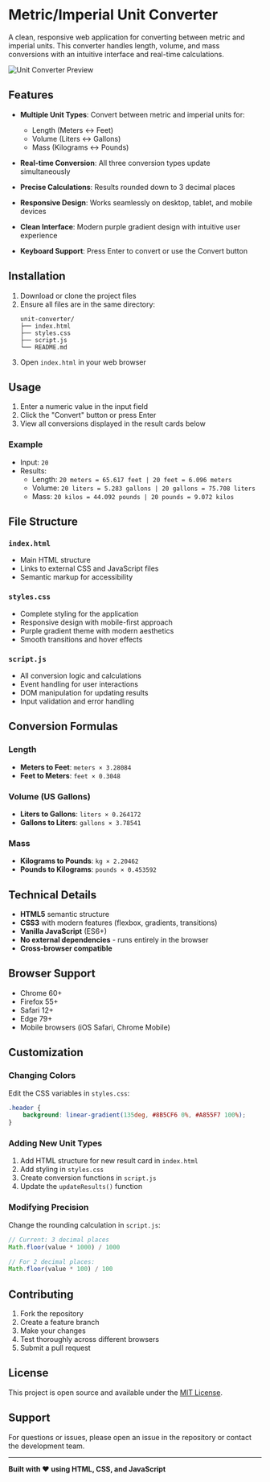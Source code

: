 # Metric/Imperial Unit Converter

A clean, responsive web application for converting between metric and imperial units. This converter handles length, volume, and mass conversions with an intuitive interface and real-time calculations.

![Unit Converter Preview](https://via.placeholder.com/500x600/8B5CF6/FFFFFF?text=Unit+Converter)

## Features

- **Multiple Unit Types**: Convert between metric and imperial units for:
  - Length (Meters ↔ Feet)
  - Volume (Liters ↔ Gallons)
  - Mass (Kilograms ↔ Pounds)

- **Real-time Conversion**: All three conversion types update simultaneously
- **Precise Calculations**: Results rounded down to 3 decimal places
- **Responsive Design**: Works seamlessly on desktop, tablet, and mobile devices
- **Clean Interface**: Modern purple gradient design with intuitive user experience
- **Keyboard Support**: Press Enter to convert or use the Convert button

## Installation

1. Download or clone the project files
2. Ensure all files are in the same directory:
   ```
   unit-converter/
   ├── index.html
   ├── styles.css
   ├── script.js
   └── README.md
   ```
3. Open `index.html` in your web browser

## Usage

1. Enter a numeric value in the input field
2. Click the "Convert" button or press Enter
3. View all conversions displayed in the result cards below

### Example
- Input: `20`
- Results:
  - Length: `20 meters = 65.617 feet | 20 feet = 6.096 meters`
  - Volume: `20 liters = 5.283 gallons | 20 gallons = 75.708 liters`
  - Mass: `20 kilos = 44.092 pounds | 20 pounds = 9.072 kilos`

## File Structure

### `index.html`
- Main HTML structure
- Links to external CSS and JavaScript files
- Semantic markup for accessibility

### `styles.css`
- Complete styling for the application
- Responsive design with mobile-first approach
- Purple gradient theme with modern aesthetics
- Smooth transitions and hover effects

### `script.js`
- All conversion logic and calculations
- Event handling for user interactions
- DOM manipulation for updating results
- Input validation and error handling

## Conversion Formulas

### Length
- **Meters to Feet**: `meters × 3.28084`
- **Feet to Meters**: `feet × 0.3048`

### Volume (US Gallons)
- **Liters to Gallons**: `liters × 0.264172`
- **Gallons to Liters**: `gallons × 3.78541`

### Mass
- **Kilograms to Pounds**: `kg × 2.20462`
- **Pounds to Kilograms**: `pounds × 0.453592`

## Technical Details

- **HTML5** semantic structure
- **CSS3** with modern features (flexbox, gradients, transitions)
- **Vanilla JavaScript** (ES6+)
- **No external dependencies** - runs entirely in the browser
- **Cross-browser compatible**

## Browser Support

- Chrome 60+
- Firefox 55+
- Safari 12+
- Edge 79+
- Mobile browsers (iOS Safari, Chrome Mobile)

## Customization

### Changing Colors
Edit the CSS variables in `styles.css`:
```css
.header {
    background: linear-gradient(135deg, #8B5CF6 0%, #A855F7 100%);
}
```

### Adding New Unit Types
1. Add HTML structure for new result card in `index.html`
2. Add styling in `styles.css`
3. Create conversion functions in `script.js`
4. Update the `updateResults()` function

### Modifying Precision
Change the rounding calculation in `script.js`:
```javascript
// Current: 3 decimal places
Math.floor(value * 1000) / 1000

// For 2 decimal places:
Math.floor(value * 100) / 100
```

## Contributing

1. Fork the repository
2. Create a feature branch
3. Make your changes
4. Test thoroughly across different browsers
5. Submit a pull request

## License

This project is open source and available under the [MIT License](LICENSE).

## Support

For questions or issues, please open an issue in the repository or contact the development team.

---

**Built with ❤️ using HTML, CSS, and JavaScript**